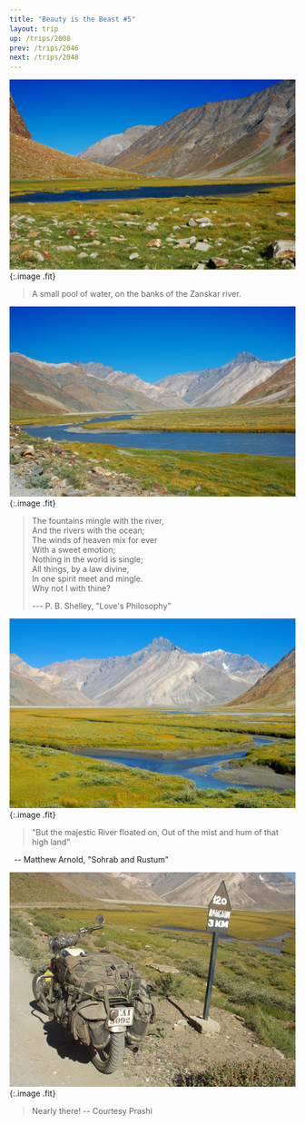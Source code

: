 ```yaml
---
title: "Beauty is the Beast #5"
layout: trip
up: /trips/2008
prev: /trips/2046
next: /trips/2048
---
```


![DSC_0268.JPG](/images/photos/DSC_0268.JPG 'DSC_0268.JPG'){:.image .fit}

>  A small pool of water, on the banks of the             Zanskar river. 

![DSC_0269.JPG](/images/photos/DSC_0269.JPG 'DSC_0269.JPG'){:.image .fit}

> The fountains mingle with the river,  
> And the rivers with the ocean;  
> The winds of heaven mix for ever  
> With a sweet emotion;  
> Nothing in the world is single;  
> All things, by a law divine,  
> In one spirit meet and mingle.  
> Why not I with thine?  
> 
> --- P. B. Shelley, &quot;Love's Philosophy&quot; 

![DSC_0270.JPG](/images/photos/DSC_0270.JPG 'DSC_0270.JPG'){:.image .fit}

>  &quot;But the majestic River floated on, Out of the             mist and hum of that high land&quot;
  
&nbsp; -- Matthew Arnold, &quot;Sohrab and Rustum&quot; 

![P2010106.JPG](/images/photos/P2010106.JPG 'P2010106.JPG'){:.image .fit}

>  Nearly there! -- Courtesy Prashi 



